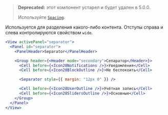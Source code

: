 > **Deprecated:** этот компонент устарел и будет удален в 5.0.0.
>
> Используйте [`Spacing`](#/Spacing).

Используется для разделения какого-либо контента. Отступы справа и слева контролируются свойством `wide`.

```jsx
<View activePanel="separator">
  <Panel id="separator">
    <PanelHeader>Separator</PanelHeader>

    <Group header={<Header mode="secondary">Сепаратор</Header>}>
      <Cell before={<Icon28Notifications />}>Уведомления</Cell>
      <Cell before={<Icon28BlockOutline />}>Не беспокоить</Cell>

      <Separator style={{ margin: "12px 0" }} />

      <Cell before={<Icon28UserOutline />}>Учётная запись</Cell>
      <Cell before={<Icon28SlidersOutline />}>Основные</Cell>
    </Group>
  </Panel>
</View>
```
